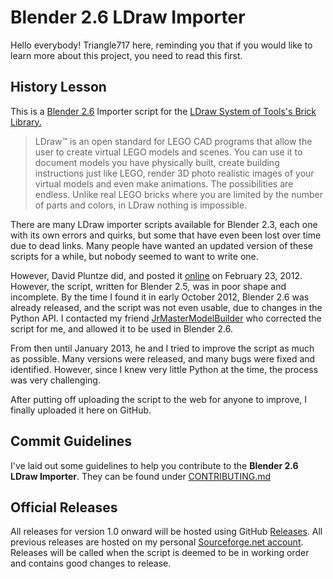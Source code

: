 Blender 2.6 LDraw Importer
==========================
Hello everybody! Triangle717 here, reminding you that if you would like to learn more about this project, you need to read this first.

History Lesson
--------------
This is a [Blender 2.6](http://www.blender.org) Importer script for the [LDraw System of Tools's Brick Library.](http://www.ldraw.org) 

> LDraw™ is an open standard for LEGO CAD programs that allow the user to create virtual LEGO models and scenes. You can use it to document models you have
> physically built, create building instructions just like LEGO, render 3D photo realistic images of your virtual models and even make animations. 
> The possibilities are endless. Unlike real LEGO bricks where you are limited by the number of parts and colors, in LDraw nothing is impossible.

There are many LDraw importer scripts available for Blender 2.3, each one with its own errors and quirks, but some that have even been lost over time due to 
dead links. Many people have wanted an updated version of these scripts for a while, but nobody seemed to want to write one.

However, David Pluntze did, and posted it [online](http://projects.blender.org/tracker/index.php?func=detail&aid=30327&group_id=153&atid=467) on February 23, 
2012. However, the script, written for Blender 2.5, was in poor shape and incomplete. By the time I found it in early October 2012, Blender 2.6 was already 
released, and the script was not even usable, due to changes in the Python API. I contacted my friend
[JrMasterModelBuilder](http://jrmastermodelbuilder.tk) who corrected the script for me, and allowed it to be used in Blender 2.6.

From then until January 2013, he and I tried to improve the script as much as possible. Many versions were released, and many bugs were fixed and identified. 
However, since I knew very little Python at the time, the process was very challenging.

After putting off uploading the script to the web for anyone to improve, I finally uploaded it here on GitHub.

Commit Guidelines
-----------------
I've laid out some guidelines to help you contribute to the **Blender 2.6 LDraw Importer**. They can be found under [CONTRIBUTING.md](CONTRIBUTING.md)

Official Releases
-----------------
All releases for version 1.0 onward will be hosted using GitHub [Releases](https://github.com/le717/Blender-2.6-LDraw-Importer/releases).
All previous releases are hosted on my personal [Sourceforge.net account](http://sourceforge.net/projects/le717.u/files/Blender/Blender%202.6%20LDraw%20Importer/).
Releases will be called when the script is deemed to be in working order and contains good changes to release.
